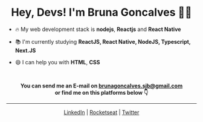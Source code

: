 <h1 align="center">Hey, Devs! I'm Bruna Goncalves 👨‍🚀</h1>

- 🔥 My web development stack is **nodejs**, **Reactjs** and **React Native**

- 📚 I'm currently studying **ReactJS, React Native, NodeJS, Typescript, Next.JS**

- 😄 I can help you with **HTML**, **CSS**

<br/>
<p align="center"><strong>You can send me an E-mail on <a href="">brunagoncalves.sjb@gmail.com</a><br/>or find me on this platforms below 👇</strong></p>

---

<div align=center>
  <a href="https://www.linkedin.com/in/brunnagoncalves/">LinkedIn</a> |
  <a href="https://app.rocketseat.com.br/me/brunagoncalves">Rocketseat</a> |
  <a href="https://twitter.com/BruhnaGoncalves">Twitter</a>
</div>

